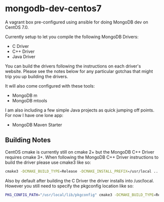 # mongodb-dev-centos7
A vagrant box pre-configured using ansible for doing MongoDB dev on CentOS 7.0.

Currently setup to let you compile the following MongoDB Drivers:

- C Driver
- C++ Driver
- Java Driver

You can build the drivers following the instructions on each driver's website. Please see the notes below for any particular gotchas that might trip you up building the drivers.

It will also come configured with these tools:

- MongoDB m
- MongoDB mtools

I am also including a few simple Java projects as quick jumping off points. For now I have one lone app:

- MongoDB Maven Starter

## Building Notes

CentOS cmake is currently still on cmake 2+ but the MongoDB C++ Driver requires cmake 3+. When following the MongoDB C++ Driver instructions to build the driver please use cmake3 like so:

``` bash
cmake3 -DCMAKE_BUILD_TYPE=Release -DCMAKE_INSTALL_PREFIX=/usr/local ..
```

Also by default after building the C Driver the driver installs into /usr/local. However you still need to specify the pkgconfig location like so:

``` bash
PKG_CONFIG_PATH="/usr/local/lib/pkgconfig" cmake3 -DCMAKE_BUILD_TYPE=Release -DCMAKE_INSTALL_PREFIX=/usr/local ..
```
